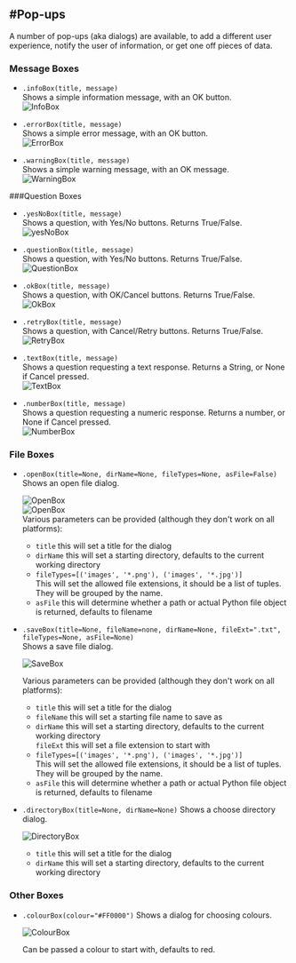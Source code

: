 #Pop-ups
----
A number of pop-ups (aka dialogs) are available, to add a different user experience, notify the user of information, or get one off pieces of data.

### Message Boxes
* `.infoBox(title, message)`  
    Shows a simple information message, with an OK button.  
    ![InfoBox](img/dialogs/info.gif)

* `.errorBox(title, message)`  
    Shows a simple error message, with an OK button.  
    ![ErrorBox](img/dialogs/error.gif)

* `.warningBox(title, message)`  
    Shows a simple warning message, with an OK message.  
    ![WarningBox](img/dialogs/warning.gif)

###Question Boxes
* `.yesNoBox(title, message)`  
    Shows a question, with Yes/No buttons. Returns True/False.  
    ![yesNoBox](img/dialogs/yesno.gif)

* `.questionBox(title, message)`  
    Shows a question, with Yes/No buttons. Returns True/False.  
    ![QuestionBox](img/dialogs/question.gif)

* `.okBox(title, message)`  
    Shows a question, with OK/Cancel buttons. Returns True/False.  
    ![OkBox](img/dialogs/ok.gif)

* `.retryBox(title, message)`  
    Shows a question, with Cancel/Retry buttons. Returns True/False.  
    ![RetryBox](img/dialogs/retry.gif)

* `.textBox(title, message)`  
    Shows a question requesting a text response. Returns a String, or None if Cancel pressed.  
    ![TextBox](img/dialogs/text.gif)

* `.numberBox(title, message)`  
    Shows a question requesting a numeric response. Returns a number, or None if Cancel pressed.  
    ![NumberBox](img/dialogs/num.gif)

### File Boxes
* `.openBox(title=None, dirName=None, fileTypes=None, asFile=False)`  
    Shows an open file dialog.  

    ![OpenBox](img/dialogs/openBox_1.png)  
    ![OpenBox](img/dialogs/openBox_2.png)  
    Various parameters can be provided (although they don't work on all platforms):  

    * ```title``` this will set a title for the dialog  
    * `dirName` this will set a starting directory, defaults to the current working directory  
    * `fileTypes=[('images', '*.png'), ('images', '*.jpg')]`  
    This will set the allowed file extensions, it should be a list of tuples. They will be grouped by the name.  
    * `asFile` this will determine whether a path or actual Python file object is returned, defaults to filename   

* `.saveBox(title=None, fileName=none, dirName=None, fileExt=".txt", fileTypes=None, asFile=None)`  
    Shows a save file dialog.  

    ![SaveBox](img/dialogs/save.png)  

    Various parameters can be provided (although they don't work on all platforms):  
    * ```title``` this will set a title for the dialog  
    * `fileName` this will set a starting file name to save as  
    * `dirName` this will set a starting directory, defaults to the current working directory  
    `fileExt` this will set a file extension to start with
    * `fileTypes=[('images', '*.png'), ('images', '*.jpg')]`  
    This will set the allowed file extensions, it should be a list of tuples. They will be grouped by the name.  
    * `asFile` this will determine whether a path or actual Python file object is returned, defaults to filename   

* `.directoryBox(title=None, dirName=None)`
    Shows a choose directory dialog.  

    ![DirectoryBox](img/dialogs/directory.png)  

    * ```title``` this will set a title for the dialog  
    * `dirName` this will set a starting directory, defaults to the current working directory  

### Other Boxes
* `.colourBox(colour="#FF0000")`
    Shows a dialog for choosing colours.  

    ![ColourBox](img/dialogs/colour.png)  

    Can be passed a colour to start with, defaults to red.  
